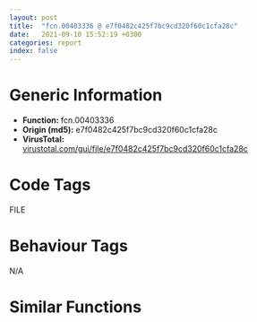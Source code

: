 ```yaml
---
layout: post
title:  "fcn.00403336 @ e7f0482c425f7bc9cd320f60c1cfa28c"
date:   2021-09-10 15:52:19 +0300
categories: report
index: false
---
```


# Generic Information
- **Function:** fcn.00403336
- **Origin (md5):** e7f0482c425f7bc9cd320f60c1cfa28c
- **VirusTotal:** [virustotal.com/gui/file/e7f0482c425f7bc9cd320f60c1cfa28c][virustotal_ref]

# Code Tags
<span class="tag" id="FILE">FILE</span>


# Behaviour Tags
<span class="bhv-tag" id="na">N/A</span>

# Similar Functions
<script type="text/javascript" src="https://www.gstatic.com/charts/loader.js"></script>
<script type="text/javascript">

    google.charts.load('current', {'packages':['corechart']});
    google.charts.setOnLoadCallback(drawChart);

    function drawChart() {
    var data = new google.visualization.DataTable();
        data.addColumn('number', 'X');
        data.addColumn('number', 'Y');
        data.addColumn({type: 'string', role: 'tooltip', 'p': {'html': true}});
        data.addColumn({'type': 'string', 'role': 'style'});
        
        data.addRows([
    [14.630032539367676, 223.85166931152344, '<b><a href="/report/fcn.00403336@e7f0482c425f7bc9cd320f60c1cfa28c">fcn.00403336</a><br>@e7f0482c425f7bc9cd320f60c1cfa28c</b><br>push ebp<br>mov ebp, esp<br>push esi<br>mov esi, dword[ebp+0xc]<br>push 0<br>lea eax, [ebp+0xc]<br>push eax<br>push esi<br>push dword[ebp+8]<br>push dword[0x40b010]<br>call dword[sym.imp.KERNEL32.dll_ReadFile]<br>test eax, eax<br>je 0x403361<br>cmp dword[ebp+0xc], esi<br>jne 0x403361<br>xor eax, eax<br>inc eax<br>jmp 0x403363<br>xor eax, eax<br>pop esi<br>pop ebp<br>ret 8<br><eoc> ', 'point { fill-color: #e0440e; }'],
[-27.360754013061523, 173.89495849609375, '<b><a href="/report/fcn.004033b0@e7582fc3dadb394a1457ab7e7fbbe9a7">fcn.004033b0</a><br>@e7582fc3dadb394a1457ab7e7fbbe9a7</b><br>push ebp<br>mov ebp, esp<br>push esi<br>mov esi, dword[ebp+0xc]<br>push 0<br>lea eax, [ebp+0xc]<br>push eax<br>push esi<br>push dword[ebp+8]<br>push dword[0x40c010]<br>call dword[sym.imp.KERNEL32.dll_ReadFile]<br>test eax, eax<br>je 0x4033db<br>cmp dword[ebp+0xc], esi<br>jne 0x4033db<br>xor eax, eax<br>inc eax<br>jmp 0x4033dd<br>xor eax, eax<br>pop esi<br>pop ebp<br>ret 8<br><eoc> ', 'null'],
[27.4419002532959, 161.4087371826172, '<b><a href="/report/fcn.00403336@999ae3491971c32d67bd4c32561ea381">fcn.00403336</a><br>@999ae3491971c32d67bd4c32561ea381</b><br>push ebp<br>mov ebp, esp<br>push esi<br>mov esi, dword[ebp+0xc]<br>push 0<br>lea eax, [ebp+0xc]<br>push eax<br>push esi<br>push dword[ebp+8]<br>push dword[0x40c010]<br>call dword[sym.imp.KERNEL32.dll_ReadFile]<br>test eax, eax<br>je 0x403361<br>cmp dword[ebp+0xc], esi<br>jne 0x403361<br>xor eax, eax<br>inc eax<br>jmp 0x403363<br>xor eax, eax<br>pop esi<br>pop ebp<br>ret 8<br><eoc> ', 'null'],
[30.581092834472656, 286.5934143066406, '<b><a href="/report/fcn.00403389@13efdafd5b4f5d3a5dcb240b696c267c">fcn.00403389</a><br>@13efdafd5b4f5d3a5dcb240b696c267c</b><br>push ebp<br>mov ebp, esp<br>push esi<br>mov esi, dword[ebp+0xc]<br>push 0<br>lea eax, [ebp+0xc]<br>push eax<br>push esi<br>push dword[ebp+8]<br>push dword[0x40b010]<br>call dword[sym.imp.KERNEL32.dll_ReadFile]<br>test eax, eax<br>je 0x4033b4<br>cmp dword[ebp+0xc], esi<br>jne 0x4033b4<br>xor eax, eax<br>inc eax<br>jmp 0x4033b6<br>xor eax, eax<br>pop esi<br>pop ebp<br>ret 8<br><eoc> ', 'null'],
[61.349151611328125, -137.91676330566406, '<b><a href="/report/fcn.004031bf@3a780067b4fcdbc523bd6f0e3b89f181">fcn.004031bf</a><br>@3a780067b4fcdbc523bd6f0e3b89f181</b><br>push ebp<br>mov ebp, esp<br>push esi<br>mov esi, dword[ebp+0xc]<br>lea eax, [ebp+0xc]<br>push 0<br>push eax<br>push esi<br>push dword[ebp+8]<br>push dword[0x409014]<br>call dword[sym.imp.KERNEL32.dll_ReadFile]<br>test eax, eax<br>je 0x4031ea<br>cmp dword[ebp+0xc], esi<br>jne 0x4031ea<br>xor eax, eax<br>inc eax<br>jmp 0x4031ec<br>xor eax, eax<br>pop esi<br>pop ebp<br>ret 8<br><eoc> ', 'null'],
[46.39672088623047, -194.20294189453125, '<b><a href="/report/fcn.0040307d@8cfdb0713f3b8f9b0a5ef775f40cf182">fcn.0040307d</a><br>@8cfdb0713f3b8f9b0a5ef775f40cf182</b><br>push ebp<br>mov ebp, esp<br>push esi<br>mov esi, dword[ebp+0xc]<br>lea eax, [ebp+0xc]<br>push 0<br>push eax<br>push esi<br>push dword[ebp+8]<br>push dword[0x409014]<br>call dword[sym.imp.KERNEL32.dll_ReadFile]<br>test eax, eax<br>je 0x4030a8<br>cmp dword[ebp+0xc], esi<br>jne 0x4030a8<br>xor eax, eax<br>inc eax<br>jmp 0x4030aa<br>xor eax, eax<br>pop esi<br>pop ebp<br>ret 8<br><eoc> ', 'null'],
[103.78316497802734, -178.318603515625, '<b><a href="/report/fcn.0040304e@88c77a55c813a535f04a021f665ec5b4">fcn.0040304e</a><br>@88c77a55c813a535f04a021f665ec5b4</b><br>push ebp<br>mov ebp, esp<br>push esi<br>mov esi, dword[ebp+0xc]<br>lea eax, [ebp+0xc]<br>push 0<br>push eax<br>push esi<br>push dword[ebp+8]<br>push dword[0x409014]<br>call dword[sym.imp.KERNEL32.dll_ReadFile]<br>test eax, eax<br>je 0x403079<br>cmp dword[ebp+0xc], esi<br>jne 0x403079<br>xor eax, eax<br>inc eax<br>jmp 0x40307b<br>xor eax, eax<br>pop esi<br>pop ebp<br>ret 8<br><eoc> ', 'null'],
[73.5616683959961, 250.32850646972656, '<b><a href="/report/fcn.00403336@5bfd33ece1aeef8bda2c7fc886262ed9">fcn.00403336</a><br>@5bfd33ece1aeef8bda2c7fc886262ed9</b><br>push ebp<br>mov ebp, esp<br>push esi<br>mov esi, dword[ebp+0xc]<br>push 0<br>lea eax, [ebp+0xc]<br>push eax<br>push esi<br>push dword[ebp+8]<br>push dword[0x40c010]<br>call dword[sym.imp.KERNEL32.dll_ReadFile]<br>test eax, eax<br>je 0x403361<br>cmp dword[ebp+0xc], esi<br>jne 0x403361<br>xor eax, eax<br>inc eax<br>jmp 0x403363<br>xor eax, eax<br>pop esi<br>pop ebp<br>ret 8<br><eoc> ', 'null'],
[88.54917907714844, -235.19712829589844, '<b><a href="/report/fcn.004031bf@983fe9598b69120a048e4bbfe8d8764c">fcn.004031bf</a><br>@983fe9598b69120a048e4bbfe8d8764c</b><br>push ebp<br>mov ebp, esp<br>push esi<br>mov esi, dword[ebp+0xc]<br>lea eax, [ebp+0xc]<br>push 0<br>push eax<br>push esi<br>push dword[ebp+8]<br>push dword[0x409014]<br>call dword[sym.imp.KERNEL32.dll_ReadFile]<br>test eax, eax<br>je 0x4031ea<br>cmp dword[ebp+0xc], esi<br>jne 0x4031ea<br>xor eax, eax<br>inc eax<br>jmp 0x4031ec<br>xor eax, eax<br>pop esi<br>pop ebp<br>ret 8<br><eoc> ', 'null'],
[-10.702018737792969, -209.78944396972656, '<b><a href="/report/fcn.004031bf@024d69b3dfb503973cce5c1700f282aa">fcn.004031bf</a><br>@024d69b3dfb503973cce5c1700f282aa</b><br>push ebp<br>mov ebp, esp<br>push esi<br>mov esi, dword[ebp+0xc]<br>lea eax, [ebp+0xc]<br>push 0<br>push eax<br>push esi<br>push dword[ebp+8]<br>push dword[0x409014]<br>call dword[sym.imp.KERNEL32.dll_ReadFile]<br>test eax, eax<br>je 0x4031ea<br>cmp dword[ebp+0xc], esi<br>jne 0x4031ea<br>xor eax, eax<br>inc eax<br>jmp 0x4031ec<br>xor eax, eax<br>pop esi<br>pop ebp<br>ret 8<br><eoc> ', 'null'],
[4.175363063812256, -152.9754180908203, '<b><a href="/report/fcn.0040305f@0c82eefbb8a4714538e49f74fe0058a6">fcn.0040305f</a><br>@0c82eefbb8a4714538e49f74fe0058a6</b><br>push ebp<br>mov ebp, esp<br>push esi<br>mov esi, dword[ebp+0xc]<br>lea eax, [ebp+0xc]<br>push 0<br>push eax<br>push esi<br>push dword[ebp+8]<br>push dword[0x409018]<br>call dword[sym.imp.KERNEL32.dll_ReadFile]<br>test eax, eax<br>je 0x40308a<br>cmp dword[ebp+0xc], esi<br>jne 0x40308a<br>xor eax, eax<br>inc eax<br>jmp 0x40308c<br>xor eax, eax<br>pop esi<br>pop ebp<br>ret 8<br><eoc> ', 'null'],
[-50.279048919677734, 225.2317657470703, '<b><a href="/report/fcn.00403336@fc08a944a357dc216338592f13f65b60">fcn.00403336</a><br>@fc08a944a357dc216338592f13f65b60</b><br>push ebp<br>mov ebp, esp<br>push esi<br>mov esi, dword[ebp+0xc]<br>push 0<br>lea eax, [ebp+0xc]<br>push eax<br>push esi<br>push dword[ebp+8]<br>push dword[0x40b010]<br>call dword[sym.imp.KERNEL32.dll_ReadFile]<br>test eax, eax<br>je 0x403361<br>cmp dword[ebp+0xc], esi<br>jne 0x403361<br>xor eax, eax<br>inc eax<br>jmp 0x403363<br>xor eax, eax<br>pop esi<br>pop ebp<br>ret 8<br><eoc> ', 'null'],
[73.13591766357422, 194.10169982910156, '<b><a href="/report/fcn.00403336@59b1876779e3211327c1a96e7e2c12c4">fcn.00403336</a><br>@59b1876779e3211327c1a96e7e2c12c4</b><br>push ebp<br>mov ebp, esp<br>push esi<br>mov esi, dword[ebp+0xc]<br>push 0<br>lea eax, [ebp+0xc]<br>push eax<br>push esi<br>push dword[ebp+8]<br>push dword[0x40b010]<br>call dword[sym.imp.KERNEL32.dll_ReadFile]<br>test eax, eax<br>je 0x403361<br>cmp dword[ebp+0xc], esi<br>jne 0x403361<br>xor eax, eax<br>inc eax<br>jmp 0x403363<br>xor eax, eax<br>pop esi<br>pop ebp<br>ret 8<br><eoc> ', 'null'],
[31.589563369750977, -250.9771270751953, '<b><a href="/report/fcn.004031bf@cce7ba37a5ac487b09e8c8d292223615">fcn.004031bf</a><br>@cce7ba37a5ac487b09e8c8d292223615</b><br>push ebp<br>mov ebp, esp<br>push esi<br>mov esi, dword[ebp+0xc]<br>lea eax, [ebp+0xc]<br>push 0<br>push eax<br>push esi<br>push dword[ebp+8]<br>push dword[0x409014]<br>call dword[sym.imp.KERNEL32.dll_ReadFile]<br>test eax, eax<br>je 0x4031ea<br>cmp dword[ebp+0xc], esi<br>jne 0x4031ea<br>xor eax, eax<br>inc eax<br>jmp 0x4031ec<br>xor eax, eax<br>pop esi<br>pop ebp<br>ret 8<br><eoc> ', 'null'],
[31.52486228942871, -18.207189559936523, '<b><a href="/report/fcn.00405bb1@510c8408eb3f0420e19240592ddc0b5b">fcn.00405bb1</a><br>@510c8408eb3f0420e19240592ddc0b5b</b><br>push ebp<br>mov ebp, esp<br>push esi<br>mov esi, dword[ebp+0x10]<br>lea eax, [ebp+0x10]<br>push 0<br>push eax<br>push esi<br>push dword[ebp+0xc]<br>push dword[ebp+8]<br>call dword[sym.imp.KERNEL32.dll_ReadFile]<br>test eax, eax<br>je 0x405bd9<br>cmp esi, dword[ebp+0x10]<br>jne 0x405bd9<br>xor eax, eax<br>inc eax<br>jmp 0x405bdb<br>xor eax, eax<br>pop esi<br>pop ebp<br>ret 0xc<br><eoc> ', 'null'],
[-24.56602668762207, 275.2331237792969, '<b><a href="/report/fcn.004033b0@6c8b5339bada4cbd03f0f446da640707">fcn.004033b0</a><br>@6c8b5339bada4cbd03f0f446da640707</b><br>push ebp<br>mov ebp, esp<br>push esi<br>mov esi, dword[ebp+0xc]<br>push 0<br>lea eax, [ebp+0xc]<br>push eax<br>push esi<br>push dword[ebp+8]<br>push dword[0x40c010]<br>call dword[sym.imp.KERNEL32.dll_ReadFile]<br>test eax, eax<br>je 0x4033db<br>cmp dword[ebp+0xc], esi<br>jne 0x4033db<br>xor eax, eax<br>inc eax<br>jmp 0x4033dd<br>xor eax, eax<br>pop esi<br>pop ebp<br>ret 8<br><eoc> ', 'null'],

        ]);

    var options = {
        title: 'Similarity Plot',
        legend: 'none',
        colors: ['#dedbd9', '#e6693e', '#ec8f6e', '#f3b49f', '#f6c7b6'],
        tooltip: {isHtml: true, trigger: 'both'},
        explorer: {
        actions: ["dragToZoom", "rightClickToReset"],
        },
        chartArea: {
        width: '80%',
        height: '80%'
        },
        width: '100%',
        height: '100%'
    };

    var chart = new google.visualization.ScatterChart(document.getElementById('chart_div'));

    chart.draw(data, options);
    }
    
</script>


<div id="chart_div" style="width: 100%px; height: 100%;"></div>

# Disassembled Code
{% highlight nasm %}

push ebp
mov ebp, esp
push esi
mov esi, dword[ebp+0xc]
push 0
lea eax, [ebp+0xc]
push eax
push esi
push dword[ebp+8]
push dword[0x40b010]
call dword[sym.imp.KERNEL32.dll_ReadFile]
test eax, eax
je 0x403361
cmp dword[ebp+0xc], esi
jne 0x403361
xor eax, eax
inc eax
jmp 0x403363
xor eax, eax
pop esi
pop ebp
ret 8

{% endhighlight %}

[virustotal_ref]: https://www.virustotal.com/gui/file/e7f0482c425f7bc9cd320f60c1cfa28c